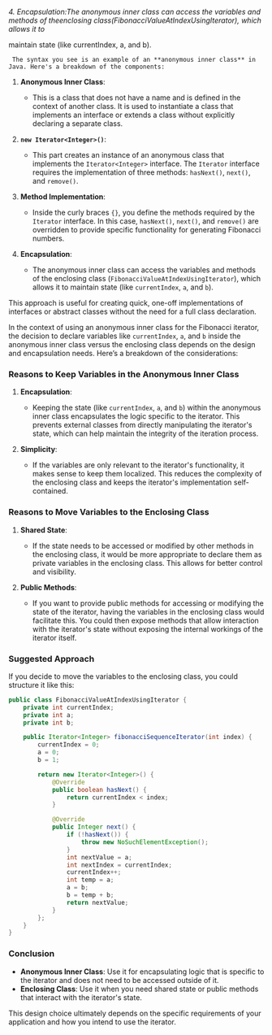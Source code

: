 
*4. Encapsulation:*The anonymous inner
class can
access the
variables and
methods of the*enclosing class(FibonacciValueAtIndexUsingIterator),
which allows
it to*

maintain state (like currentIndex, a, and b).
     
     The syntax you see is an example of an **anonymous inner class** in Java. Here's a breakdown of the components:

1. **Anonymous Inner Class**: 
   - This is a class that does not have a name and is defined in the context of another class. It is used to instantiate a class that implements an interface or extends a class without explicitly declaring a separate class.

2. **`new Iterator<Integer>()`**:
   - This part creates an instance of an anonymous class that implements the `Iterator<Integer>` interface. The `Iterator` interface requires the implementation of three methods: `hasNext()`, `next()`, and `remove()`.

3. **Method Implementation**:
   - Inside the curly braces `{}`, you define the methods required by the `Iterator` interface. In this case, `hasNext()`, `next()`, and `remove()` are overridden to provide specific functionality for generating Fibonacci numbers.

4. **Encapsulation**:
   - The anonymous inner class can access the variables and methods of the enclosing class (`FibonacciValueAtIndexUsingIterator`), which allows it to maintain state (like `currentIndex`, `a`, and `b`).

This approach is useful for creating quick, one-off implementations of interfaces or abstract classes without the need for a full class declaration.

In the context of using an anonymous inner class for the Fibonacci iterator, the decision to declare variables like `currentIndex`, `a`, and `b` inside the anonymous inner class versus the enclosing class depends on the design and encapsulation needs. Here’s a breakdown of the considerations:

### Reasons to Keep Variables in the Anonymous Inner Class

1. **Encapsulation**: 
   - Keeping the state (like `currentIndex`, `a`, and `b`) within the anonymous inner class encapsulates the logic specific to the iterator. This prevents external classes from directly manipulating the iterator's state, which can help maintain the integrity of the iteration process.

2. **Simplicity**:
   - If the variables are only relevant to the iterator's functionality, it makes sense to keep them localized. This reduces the complexity of the enclosing class and keeps the iterator's implementation self-contained.

### Reasons to Move Variables to the Enclosing Class

1. **Shared State**:
   - If the state needs to be accessed or modified by other methods in the enclosing class, it would be more appropriate to declare them as private variables in the enclosing class. This allows for better control and visibility.

2. **Public Methods**:
   - If you want to provide public methods for accessing or modifying the state of the iterator, having the variables in the enclosing class would facilitate this. You could then expose methods that allow interaction with the iterator's state without exposing the internal workings of the iterator itself.

### Suggested Approach

If you decide to move the variables to the enclosing class, you could structure it like this:

```java
public class FibonacciValueAtIndexUsingIterator {
    private int currentIndex;
    private int a;
    private int b;

    public Iterator<Integer> fibonacciSequenceIterator(int index) {
        currentIndex = 0;
        a = 0;
        b = 1;

        return new Iterator<Integer>() {
            @Override
            public boolean hasNext() {
                return currentIndex < index;
            }

            @Override
            public Integer next() {
                if (!hasNext()) {
                    throw new NoSuchElementException();
                }
                int nextValue = a;
                int nextIndex = currentIndex;
                currentIndex++;
                int temp = a;
                a = b;
                b = temp + b;
                return nextValue;
            }
        };
    }
}
```

### Conclusion

- **Anonymous Inner Class**: Use it for encapsulating logic that is specific to the iterator and does not need to be accessed outside of it.
- **Enclosing Class**: Use it when you need shared state or public methods that interact with the iterator's state.

This design choice ultimately depends on the specific requirements of your application and how you intend to use the iterator.
